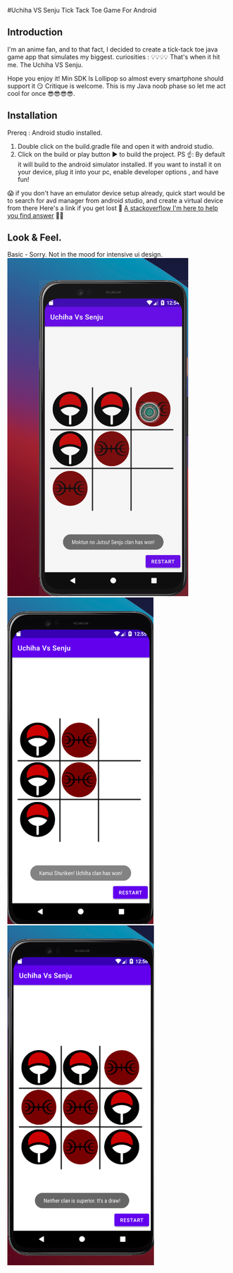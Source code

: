 #Uchiha VS Senju Tick Tack Toe Game For Android

## Introduction

I'm an anime fan, and to that fact, I decided to create a tick-tack toe java game app that simulates my biggest. curiosities : 💡💡💡💡
That's when it hit me. The Uchiha VS Senju.

Hope you enjoy it!
Min SDK Is Lollipop so almost every smartphone should support it 😏
Critique is welcome. This is my Java noob phase so let me act cool for once 😎😎😎😎.



## Installation

Prereq : Android studio installed.
1. Double click on the build.gradle file and open it with android studio.
2. Click on the build or play button ▶️ to build the project.
PS ☝️: By default it will build to the android simulator installed. If you want to install it on your device, plug it into your pc, enable developer options , and have fun!

😱 if you don't have an emulator device setup already, quick start would be to search for avd manager from android studio, and create a virtual device from there
Here's a link if you get lost 🔎 [A stackoverflow I'm here to help you find answer](https://stackoverflow.com/questions/46948322/how-to-open-avd-manager-in-android-studio-3-0-version) 🕵️‍♂️

## Look & Feel.
Basic - Sorry. Not in the mood for intensive ui design.
![Image of team 1 win](app/src/main/res/drawable/senju-won.png)
![Image of team 2 win](app/src/main/res/drawable/uchiha-won.png)
![Image of draw](app/src/main/res/drawable/draw.png)